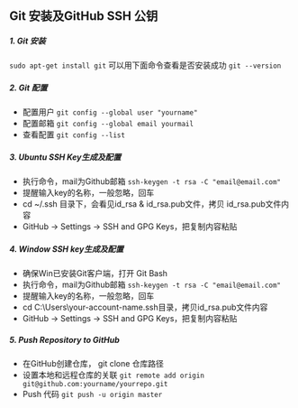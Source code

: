 ## Git 安装及GitHub SSH 公钥
##### 1. Git 安装
`sudo apt-get install git`
可以用下面命令查看是否安装成功
`git --version`
##### 2. Git 配置
* 配置用户 
`git config --global user "yourname"`
* 配置邮箱
`git config --global email yourmail`
* 查看配置
`git config --list`

##### 3. Ubuntu SSH Key生成及配置
* 执行命令，mail为Github邮箱
`ssh-keygen -t rsa -C "email@email.com"`
* 提醒输入key的名称，一般忽略，回车
* cd ~/.ssh 目录下，会看见id_rsa & id_rsa.pub文件，拷贝 id_rsa.pub文件内容
* GitHub -> Settings -> SSH and GPG Keys，把复制内容粘贴

##### 4. Window SSH key生成及配置
* 确保Win已安装Git客户端，打开 Git Bash
* 执行命令，mail为Github邮箱
`ssh-keygen -t rsa -C "email@email.com"`
* 提醒输入key的名称，一般忽略，回车
* cd C:\Users\your-account-name\.ssh目录，拷贝id_rsa.pub文件内容
* GitHub -> Settings -> SSH and GPG Keys，把复制内容粘贴

##### 5. Push Repository to GitHub
* 在GitHub创建仓库， git clone 仓库路径
* 设置本地和远程仓库的关联
`git remote add origin git@github.com:yourname/yourrepo.git`
* Push 代码
`git push -u origin master`
